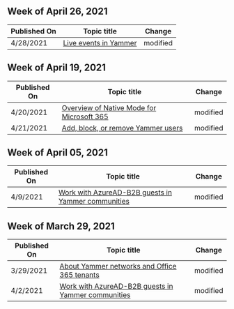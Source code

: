 <!-- This file is generated automatically each week. Changes made to this file will be overwritten.-->



## Week of April 26, 2021


| Published On |Topic title | Change |
|------|------------|--------|
| 4/28/2021 | [Live events in Yammer](/Yammer/manage-yammer-groups/yammer-live-events) | modified |


## Week of April 19, 2021


| Published On |Topic title | Change |
|------|------------|--------|
| 4/20/2021 | [Overview of Native Mode for Microsoft 365](/Yammer/configure-your-yammer-network/overview-native-mode) | modified |
| 4/21/2021 | [Add, block, or remove Yammer users](/Yammer/manage-yammer-users/add-block-or-remove-users) | modified |


## Week of April 05, 2021


| Published On |Topic title | Change |
|------|------------|--------|
| 4/9/2021 | [Work with AzureAD-B2B guests in Yammer communities](/Yammer/get-started-with-yammer/azure-ad-b2b-guests-yammer) | modified |


## Week of March 29, 2021


| Published On |Topic title | Change |
|------|------------|--------|
| 3/29/2021 | [About Yammer networks and Office 365 tenants](/Yammer/configure-your-yammer-network/yammer-and-office-365) | modified |
| 4/2/2021 | [Work with AzureAD-B2B guests in Yammer communities](/Yammer/get-started-with-yammer/azure-ad-b2b-guests-yammer) | modified |
